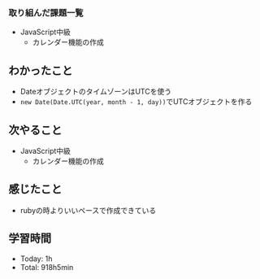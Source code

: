 ### 取り組んだ課題一覧
- JavaScript中級
  -  カレンダー機能の作成
## わかったこと
- DateオブジェクトのタイムゾーンはUTCを使う
- `new Date(Date.UTC(year, month - 1, day))`でUTCオブジェクトを作る
## 次やること
- JavaScript中級
  - カレンダー機能の作成
## 感じたこと
- rubyの時よりいいペースで作成できている
## 学習時間
- Today: 1h
- Total: 918h5min
